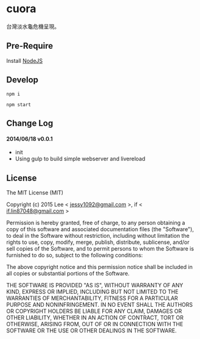 cuora
=============
台灣淡水龜危機呈現。

## Pre-Require

Install [NodeJS](https://nodejs.org/en/)

## Develop

`npm i`

`npm start`


## Change Log

#### 2014/06/18 v0.0.1
- init
- Using gulp to build simple webserver and livereload

## License

The MIT License (MIT)

Copyright (c) 2015 Lee < jessy1092@gmail.com >, if < if.lin87048@gmail.com >

Permission is hereby granted, free of charge, to any person obtaining a copy of this software and associated documentation files (the "Software"), to deal in the Software without restriction, including without limitation the rights to use, copy, modify, merge, publish, distribute, sublicense, and/or sell copies of the Software, and to permit persons to whom the Software is furnished to do so, subject to the following conditions:

The above copyright notice and this permission notice shall be included in all copies or substantial portions of the Software.

THE SOFTWARE IS PROVIDED "AS IS", WITHOUT WARRANTY OF ANY KIND, EXPRESS OR IMPLIED, INCLUDING BUT NOT LIMITED TO THE WARRANTIES OF MERCHANTABILITY, FITNESS FOR A PARTICULAR PURPOSE AND NONINFRINGEMENT. IN NO EVENT SHALL THE AUTHORS OR COPYRIGHT HOLDERS BE LIABLE FOR ANY CLAIM, DAMAGES OR OTHER LIABILITY, WHETHER IN AN ACTION OF CONTRACT, TORT OR OTHERWISE, ARISING FROM, OUT OF OR IN CONNECTION WITH THE SOFTWARE OR THE USE OR OTHER DEALINGS IN THE SOFTWARE.
